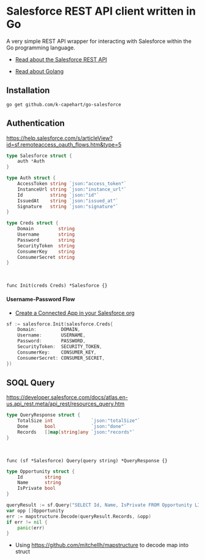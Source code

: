 # Salesforce REST API client written in Go

A very simple REST API wrapper for interacting with Salesforce within the Go programming language.

- [Read about the Salesforce REST API](https://developer.salesforce.com/docs/atlas.en-us.api_rest.meta/api_rest/intro_rest.htm)

- [Read about Golang](https://go.dev/doc/)

## Installation
```
go get github.com/k-capehart/go-salesforce
```

## Authentication

https://help.salesforce.com/s/articleView?id=sf.remoteaccess_oauth_flows.htm&type=5

```go
type Salesforce struct {
    auth *Auth
}

type Auth struct {
    AccessToken string `json:"access_token"`
    InstanceUrl string `json:"instance_url"`
    Id          string `json:"id"`
    IssuedAt    string `json:"issued_at"`
    Signature   string `json:"signature"`
}

type Creds struct {
    Domain         string
    Username       string
    Password       string
    SecurityToken  string
    ConsumerKey    string
    ConsumerSecret string
}
```

<br>

`func Init(creds Creds) *Salesforce {}`

#### Username-Password Flow
- [Create a Connected App in your Salesforce org](https://help.salesforce.com/s/articleView?id=sf.connected_app_create.htm&type=5)

```go
sf := salesforce.Init(salesforce.Creds{
    Domain:         DOMAIN,
    Username:       USERNAME,
    Password:       PASSWORD,
    SecurityToken:  SECURITY_TOKEN,
    ConsumerKey:    CONSUMER_KEY,
    ConsumerSecret: CONSUMER_SECRET,
})
```

## SOQL Query

https://developer.salesforce.com/docs/atlas.en-us.api_rest.meta/api_rest/resources_query.htm

```go
type QueryResponse struct {
	TotalSize int              `json:"totalSize"`
	Done      bool             `json:"done"`
	Records   []map[string]any `json:"records"`
}
```

<br>

`func (sf *Salesforce) Query(query string) *QueryResponse {}`

```go
type Opportunity struct {
	Id        string
	Name      string
	IsPrivate bool
}
```

```go
queryResult := sf.Query("SELECT Id, Name, IsPrivate FROM Opportunity LIMIT 1")
var opp []Opportunity
err := mapstructure.Decode(queryResult.Records, &opp)
if err != nil {
    panic(err)
}
```
* Using https://github.com/mitchellh/mapstructure to decode map into struct